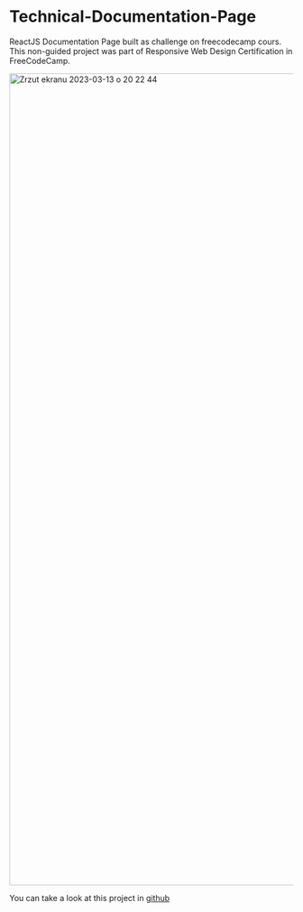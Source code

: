 # Technical-Documentation-Page
ReactJS Documentation Page  built as challenge on freecodecamp cours. This non-guided project was part of Responsive Web Design Certification in FreeCodeCamp.

<img width="1440" alt="Zrzut ekranu 2023-03-13 o 20 22 44" src="https://user-images.githubusercontent.com/58004469/224810671-f86c5eb2-138e-4991-9eb6-7efeba2fa2c8.png">

You can take a look at this project in [github](https://rogzan.github.io/Technical-Documentation-Page/)
